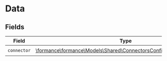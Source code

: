 # Data


## Fields

| Field                                                                                                                            | Type                                                                                                                             | Required                                                                                                                         | Description                                                                                                                      |
| -------------------------------------------------------------------------------------------------------------------------------- | -------------------------------------------------------------------------------------------------------------------------------- | -------------------------------------------------------------------------------------------------------------------------------- | -------------------------------------------------------------------------------------------------------------------------------- |
| `connector`                                                                                                                      | [\formance\formance\Models\Shared\ConnectorsConfigsResponseConnector](../../Models/Shared/ConnectorsConfigsResponseConnector.md) | :heavy_check_mark:                                                                                                               | N/A                                                                                                                              |